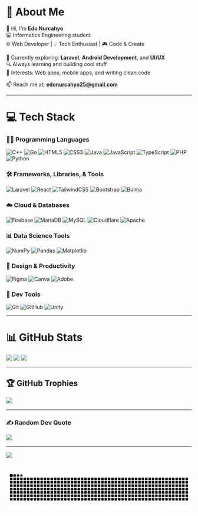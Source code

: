 # 💫 About Me

👋 Hi, I'm **Edo Nurcahyo**  
💻 Informatics Engineering student  
🌐 Web Developer | 💡 Tech Enthusiast | 🎮 Code & Create  

🚀 Currently exploring: **Laravel**, **Android Development**, and **UI/UX**  
🔍 Always learning and building cool stuff  
📌 Interests: Web apps, mobile apps, and writing clean code  

📫 Reach me at: **[edonurcahyo25@gmail.com](mailto:edonurcahyo25@gmail.com)**  

---

# 💻 Tech Stack

### 👨‍💻 Programming Languages

![C++](https://img.shields.io/badge/c++-%2300599C.svg?style=for-the-badge\&logo=c%2B%2B\&logoColor=white)
![Go](https://img.shields.io/badge/go-%2300ADD8.svg?style=for-the-badge\&logo=go\&logoColor=white)
![HTML5](https://img.shields.io/badge/html5-%23E34F26.svg?style=for-the-badge\&logo=html5\&logoColor=white)
![CSS3](https://img.shields.io/badge/css3-%231572B6.svg?style=for-the-badge\&logo=css3\&logoColor=white)
![Java](https://img.shields.io/badge/java-%23ED8B00.svg?style=for-the-badge\&logo=openjdk\&logoColor=white)
![JavaScript](https://img.shields.io/badge/javascript-%23323330.svg?style=for-the-badge\&logo=javascript\&logoColor=%23F7DF1E)
![TypeScript](https://img.shields.io/badge/typescript-%23007ACC.svg?style=for-the-badge\&logo=typescript\&logoColor=white)
![PHP](https://img.shields.io/badge/php-%23777BB4.svg?style=for-the-badge\&logo=php\&logoColor=white)
![Python](https://img.shields.io/badge/python-3670A0?style=for-the-badge\&logo=python\&logoColor=ffdd54)

### 🛠️ Frameworks, Libraries, & Tools

![Laravel](https://img.shields.io/badge/laravel-%23FF2D20.svg?style=for-the-badge\&logo=laravel\&logoColor=white)
![React](https://img.shields.io/badge/react-%2320232a.svg?style=for-the-badge\&logo=react\&logoColor=%2361DAFB)
![TailwindCSS](https://img.shields.io/badge/tailwindcss-%2338B2AC.svg?style=for-the-badge\&logo=tailwind-css\&logoColor=white)
![Bootstrap](https://img.shields.io/badge/bootstrap-%238511FA.svg?style=for-the-badge\&logo=bootstrap\&logoColor=white)
![Bulma](https://img.shields.io/badge/bulma-00D0B1?style=for-the-badge\&logo=bulma\&logoColor=white)

### ☁️ Cloud & Databases

![Firebase](https://img.shields.io/badge/firebase-%23039BE5.svg?style=for-the-badge\&logo=firebase)
![MariaDB](https://img.shields.io/badge/MariaDB-003545?style=for-the-badge\&logo=mariadb\&logoColor=white)
![MySQL](https://img.shields.io/badge/mysql-4479A1.svg?style=for-the-badge\&logo=mysql\&logoColor=white)
![Cloudflare](https://img.shields.io/badge/Cloudflare-F38020?style=for-the-badge\&logo=Cloudflare\&logoColor=white)
![Apache](https://img.shields.io/badge/apache-%23D42029.svg?style=for-the-badge\&logo=apache\&logoColor=white)

### 📊 Data Science Tools

![NumPy](https://img.shields.io/badge/numpy-%23013243.svg?style=for-the-badge\&logo=numpy\&logoColor=white)
![Pandas](https://img.shields.io/badge/pandas-%23150458.svg?style=for-the-badge\&logo=pandas\&logoColor=white)
![Matplotlib](https://img.shields.io/badge/Matplotlib-%23ffffff.svg?style=for-the-badge\&logo=Matplotlib\&logoColor=black)

### 🎨 Design & Productivity

![Figma](https://img.shields.io/badge/figma-%23F24E1E.svg?style=for-the-badge\&logo=figma\&logoColor=white)
![Canva](https://img.shields.io/badge/Canva-%2300C4CC.svg?style=for-the-badge\&logo=Canva\&logoColor=white)
![Adobe](https://img.shields.io/badge/adobe-%23FF0000.svg?style=for-the-badge\&logo=adobe\&logoColor=white)

### 🔧 Dev Tools

![Git](https://img.shields.io/badge/git-%23F05033.svg?style=for-the-badge\&logo=git\&logoColor=white)
![GitHub](https://img.shields.io/badge/github-%23121011.svg?style=for-the-badge\&logo=github\&logoColor=white)
![Unity](https://img.shields.io/badge/unity-%23000000.svg?style=for-the-badge\&logo=unity\&logoColor=white)

---

# 📊 GitHub Stats

![](https://github-readme-stats.vercel.app/api?username=edonurcahyo\&theme=dark\&hide_border=false\&include_all_commits=true\&count_private=true)
![](https://nirzak-streak-stats.vercel.app/?user=edonurcahyo\&theme=dark\&hide_border=false)
![](https://github-readme-stats.vercel.app/api/top-langs/?username=edonurcahyo\&theme=dark\&hide_border=false\&include_all_commits=true\&count_private=true\&layout=compact)

---

## 🏆 GitHub Trophies

![](https://github-profile-trophy.vercel.app/?username=edonurcahyo\&theme=radical\&no-frame=false\&no-bg=false\&margin-w=4)

---

### ✍️ Random Dev Quote

![](https://quotes-github-readme.vercel.app/api?type=horizontal\&theme=radical)

---

[![](https://visitcount.itsvg.in/api?id=edonurcahyo\&icon=0\&color=0)](https://visitcount.itsvg.in)

<br clear="both">

<img src="https://raw.githubusercontent.com/edonurcahyo/edonurcahyo/output/snake.svg" alt="Snake animation" />

###
